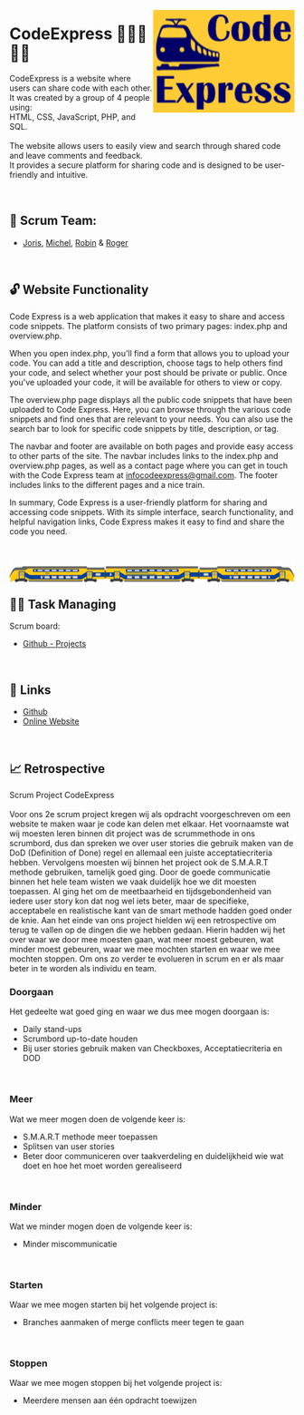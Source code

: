 <!-- -- -- -- -- -- -- -- -- -- -- -- -- -- -- -- -- -- -- -- -- -- -- -->

<img
  src="img/CodeExpress-logoBG.png"
  align="right"
  width="250" />

# CodeExpress 🚂🚃🚃🚃🚃

CodeExpress is a website where users can share code with each other.<br>
It was created by a group of 4 people using:<br> 
HTML, CSS, JavaScript, PHP, and SQL.<br>
<br>
The website allows users to easily view and search through shared code and leave comments and feedback.<br>
It provides a secure platform for sharing code and is designed to be user-friendly and intuitive.

<br/>

<!-- -- -- -- -- -- -- -- -- -- -- -- -- -- -- -- -- -- -- -- -- -- -- -->

## 👥 Scrum Team:

- [Joris](https://github.com/139388-Joris-Taam), [Michel](https://github.com/Michel-3),
[Robin](https://github.com/RobinBosma) & [Roger](https://github.com/Rogerdark)

<br/>

<!-- -- -- -- -- -- -- -- -- -- -- -- -- -- -- -- -- -- -- -- -- -- -- -->

## 🔓 Website Functionality

Code Express is a web application that makes it easy to share and access code snippets. The platform consists of two primary pages: index.php and overview.php.

When you open index.php, you'll find a form that allows you to upload your code. You can add a title and description, choose tags to help others find your code, and select whether your post should be private or public. Once you've uploaded your code, it will be available for others to view or copy.

The overview.php page displays all the public code snippets that have been uploaded to Code Express. Here, you can browse through the various code snippets and find ones that are relevant to your needs. You can also use the search bar to look for specific code snippets by title, description, or tag.

The navbar and footer are available on both pages and provide easy access to other parts of the site. The navbar includes links to the index.php and overview.php pages, as well as a contact page where you can get in touch with the Code Express team at infocodeexpress@gmail.com. The footer includes links to the different pages and a nice train.

In summary, Code Express is a user-friendly platform for sharing and accessing code snippets. With its simple interface, search functionality, and helpful navigation links, Code Express makes it easy to find and share the code you need.

<br/>

<img
  src="img/train.png"
  align="right"
  width="750" />

  <br/>
  <br/>

<!-- -- -- -- -- -- -- -- -- -- -- -- -- -- -- -- -- -- -- -- -- -- -- -->

## 🤝🏻 Task Managing

Scrum board:
- [Github - Projects](https://github.com/orgs/horizoncollege/projects/39)

<br/>

<!-- -- -- -- -- -- -- -- -- -- -- -- -- -- -- -- -- -- -- -- -- -- -- -->

## 📃 Links

- [Github](https://github.com/horizoncollege/project-2-verdieping-scrum-codeexpress)<br>
- [Online Website](https://169849.ao-alkmaar.nl/project-2-verdieping-scrum-codeexpress/page/index.php)

<br/>

<!-- -- -- -- -- -- -- -- -- -- -- -- -- -- -- -- -- -- -- -- -- -- -- -->

## 📈 Retrospective

Scrum Project CodeExpress<br>
<br>
Voor ons 2e scrum project kregen wij als opdracht voorgeschreven om een website te maken waar je code kan delen met elkaar. Het voornaamste wat wij moesten leren binnen dit project was de scrummethode in ons scrumbord, dus dan spreken we over user stories die gebruik maken van de DoD (Definition of Done) regel en allemaal een juiste acceptatiecriteria hebben.
Vervolgens moesten wij binnen het project ook de S.M.A.R.T methode gebruiken, tamelijk goed ging. Door de goede communicatie binnen het hele team wisten we vaak duidelijk hoe we dit moesten toepassen. Al ging het om de meetbaarheid en tijdsgebondenheid van iedere user story kon dat nog wel iets beter, maar de specifieke, acceptabele en realistische kant van de smart methode hadden goed onder de knie.
Aan het einde van ons project hielden wij een retrospective om terug te vallen op de dingen die we hebben gedaan. Hierin hadden wij het over waar we door mee moesten gaan, wat meer moest gebeuren, wat minder moest gebeuren, waar we mee mochten starten en waar we mee mochten stoppen. Om ons zo verder te evolueren in scrum en er als maar beter in te worden als individu en team.


### Doorgaan
Het gedeelte wat goed ging en waar we dus mee mogen doorgaan is:
-	Daily stand-ups
-	Scrumbord up-to-date houden
-	Bij user stories gebruik maken van Checkboxes, Acceptatiecriteria en DOD 

<br>

### Meer
Wat we meer mogen doen de volgende keer is:
-	S.M.A.R.T methode meer toepassen
-	Splitsen van user stories
-	Beter door communiceren over taakverdeling en duidelijkheid wie wat doet en hoe het moet worden gerealiseerd

<br>

### Minder
Wat we minder mogen doen de volgende keer is:
-	 Minder miscommunicatie

<br>

### Starten
Waar we mee mogen starten bij het volgende project is:
-	Branches aanmaken of merge conflicts meer tegen te gaan

<br> 

### Stoppen
Waar we mee mogen stoppen bij het volgende project is:
-	 Meerdere mensen aan één opdracht toewijzen